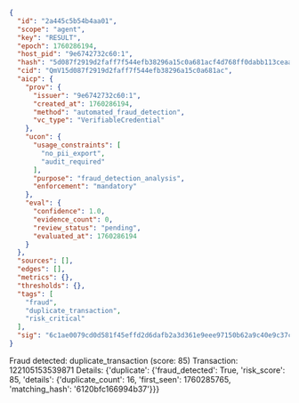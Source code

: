 ```json
{
  "id": "2a445c5b54b4aa01",
  "scope": "agent",
  "key": "RESULT",
  "epoch": 1760286194,
  "host_pid": "9e6742732c60:1",
  "hash": "5d087f2919d2faff7f544efb38296a15c0a681acf4d768ff0dabb113ceaa536e",
  "cid": "QmV15d087f2919d2faff7f544efb38296a15c0a681ac",
  "aicp": {
    "prov": {
      "issuer": "9e6742732c60:1",
      "created_at": 1760286194,
      "method": "automated_fraud_detection",
      "vc_type": "VerifiableCredential"
    },
    "ucon": {
      "usage_constraints": [
        "no_pii_export",
        "audit_required"
      ],
      "purpose": "fraud_detection_analysis",
      "enforcement": "mandatory"
    },
    "eval": {
      "confidence": 1.0,
      "evidence_count": 0,
      "review_status": "pending",
      "evaluated_at": 1760286194
    }
  },
  "sources": [],
  "edges": [],
  "metrics": {},
  "thresholds": {},
  "tags": [
    "fraud",
    "duplicate_transaction",
    "risk_critical"
  ],
  "sig": "6c1ae0079cd0d581f45effd2d6dafb2a3d361e9eee97150b62a9c40e9c37cb99"
}
```

Fraud detected: duplicate_transaction (score: 85)
Transaction: 122105153539871
Details: {'duplicate': {'fraud_detected': True, 'risk_score': 85, 'details': {'duplicate_count': 16, 'first_seen': 1760285765, 'matching_hash': '6120bfc166994b37'}}}